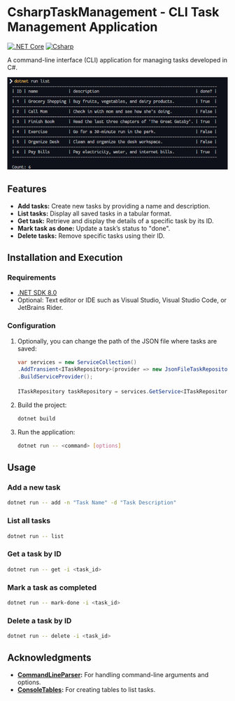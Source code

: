 # CsharpTaskManagement - CLI Task Management Application

[![.NET Core](https://img.shields.io/badge/.NET-512BD4?style=for-the-badge&logo=dotnet&logoColor=white)](https://dotnet.microsoft.com/en-us/download/dotnet/8.0)
[![Csharp](https://img.shields.io/badge/C%23-239120?style=for-the-badge&logo=csharp&logoColor=white)](https://dotnet.microsoft.com/en-us/languages/csharp)

A command-line interface (CLI) application for managing tasks developed in C#.

![screenshot.png](./assets/screenshot.png)

## Features

- **Add tasks:** Create new tasks by providing a name and description.
- **List tasks:** Display all saved tasks in a tabular format.
- **Get task:** Retrieve and display the details of a specific task by its ID.
- **Mark task as done:** Update a task’s status to "done".
- **Delete tasks:** Remove specific tasks using their ID.

## Installation and Execution

### Requirements

- [.NET SDK 8.0](https://dotnet.microsoft.com/en-us/download/dotnet/8.0)
- Optional: Text editor or IDE such as Visual Studio, Visual Studio Code, or JetBrains Rider.

### Configuration

1. Optionally, you can change the path of the JSON file where tasks are saved:
   ```cs
   var services = new ServiceCollection()
   .AddTransient<ITaskRepository>(provider => new JsonFileTaskRepository("custom_path.json"))
   .BuildServiceProvider();

   ITaskRepository taskRepository = services.GetService<ITaskRepository>()!;
   ```
2. Build the project:
   ```bash
   dotnet build
   ```
3. Run the application:
   ```bash
   dotnet run -- <command> [options]
   ```

## Usage

### Add a new task

```bash
dotnet run -- add -n "Task Name" -d "Task Description"
```

### List all tasks

```bash
dotnet run -- list
```

### Get a task by ID

```bash
dotnet run -- get -i <task_id>
```

### Mark a task as completed

```bash
dotnet run -- mark-done -i <task_id>
```

### Delete a task by ID

```bash
dotnet run -- delete -i <task_id>
```

## Acknowledgments

- **[CommandLineParser](https://github.com/commandlineparser/commandline):** For handling command-line arguments and options.
- **[ConsoleTables](https://github.com/khalidabuhakmeh/ConsoleTables):** For creating tables to list tasks.
